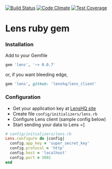 [![Build Status](https://travis-ci.org/lenshq/lens_client.svg?branch=master)](https://travis-ci.org/lenshq/lens_client)
[![Code Climate](https://codeclimate.com/github/lenshq/lens_client/badges/gpa.svg)](https://codeclimate.com/github/lenshq/lens_client)
[![Test Coverage](https://codeclimate.com/github/lenshq/lens_client/badges/coverage.svg)](https://codeclimate.com/github/lenshq/lens_client/coverage)

# Lens ruby gem

### Installation

Add to your Gemfile

```ruby
gem 'lens', '~> 0.0.7'
```

or, if you want bleeding edge,

```ruby
gem 'lens', github: 'lenshq/lens_client'
```

### Configuration

* Get your application key at [LensHQ site](http://lenshq.io)
* Create file `config/initializers/lens.rb`
* Configure Lens client (sample config below)
* Start sending your data to Lens =]

```ruby
# config/initializers/lens.rb
Lens.configure do |config|
  config.app_key = 'super_secret_key'
  config.protocol = 'http'
  config.host = 'localhost'
  config.port = 3001
end
```
